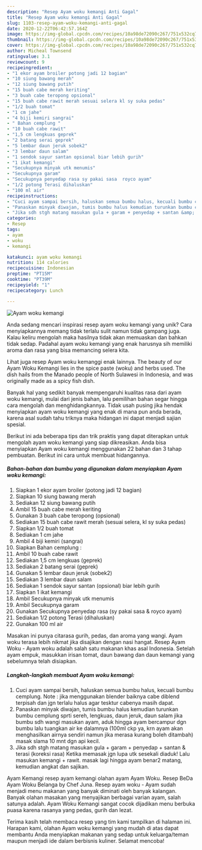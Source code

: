 ```yaml
---
description: "Resep Ayam woku kemangi Anti Gagal"
title: "Resep Ayam woku kemangi Anti Gagal"
slug: 1103-resep-ayam-woku-kemangi-anti-gagal
date: 2020-12-22T06:42:57.164Z
image: https://img-global.cpcdn.com/recipes/10a98de72090c267/751x532cq70/ayam-woku-kemangi-foto-resep-utama.jpg
thumbnail: https://img-global.cpcdn.com/recipes/10a98de72090c267/751x532cq70/ayam-woku-kemangi-foto-resep-utama.jpg
cover: https://img-global.cpcdn.com/recipes/10a98de72090c267/751x532cq70/ayam-woku-kemangi-foto-resep-utama.jpg
author: Micheal Townsend
ratingvalue: 3.1
reviewcount: 9
recipeingredient:
- "1 ekor ayam broiler potong jadi 12 bagian"
- "10 siung bawang merah"
- "12 siung bawang putih"
- "15 buah cabe merah keriting"
- "3 buah cabe teropong opsional"
- "15 buah cabe rawit merah sesuai selera kl sy suka pedas"
- "1/2 buah tomat"
- "1 cm jahe"
- "4 biji kemiri sangrai"
- " Bahan cemplung "
- "10 buah cabe rawit"
- "1,5 cm lengkuas geprek"
- "2 batang serai geprek"
- "5 lembar daun jeruk sobek2"
- "3 lembar daun salam"
- "1 sendok sayur santan opsional biar lebih gurih"
- "1 ikat kemangi"
- "Secukupnya minyak utk menumis"
- "Secukupnya garam"
- "Secukupnya penyedap rasa sy pakai sasa  royco ayam"
- "1/2 potong Terasi dihaluskan"
- "100 ml air"
recipeinstructions:
- "Cuci ayam sampai bersih, haluskan semua bumbu halus, kecuali bumbu cemplung. Note : jika menggunakan blender baiknya cabe diblend terpisah dan jgn terlalu halus agar tesktur cabenya masih dapat."
- "Panaskan minyak diwajan, tumis bumbu halus kemudian turunkan bumbu cemplung sprti sereh, lengkuas, daun jeruk, daun salam jika bumbu sdh wangi masukan ayam, aduk hingga ayam bercampur dgn bumbu lalu tuangkan air ke dalamnya (100ml ckp ya, krn ayam akan menghasilkan airnya sendiri namun jika merasa kurang boleh ditambah) masak slama 10 mnt dgn api kecil."
- "Jika sdh stgh matang masukan gula + garam + penyedap + santan &amp; terasi (koreksi rasa) Ketika memasak jgn lupa utk sesekali diaduk! Lalu masukan kemangi + rawit. masak lagi hingga ayam benar2 matang, kemudian angkat dan sajikan."
categories:
- Resep
tags:
- ayam
- woku
- kemangi

katakunci: ayam woku kemangi 
nutrition: 114 calories
recipecuisine: Indonesian
preptime: "PT15M"
cooktime: "PT39M"
recipeyield: "1"
recipecategory: Lunch

---
```



![Ayam woku kemangi](https://img-global.cpcdn.com/recipes/10a98de72090c267/751x532cq70/ayam-woku-kemangi-foto-resep-utama.jpg)

Anda sedang mencari inspirasi resep ayam woku kemangi yang unik? Cara menyiapkannya memang tidak terlalu sulit namun tidak gampang juga. Kalau keliru mengolah maka hasilnya tidak akan memuaskan dan bahkan tidak sedap. Padahal ayam woku kemangi yang enak harusnya sih memiliki aroma dan rasa yang bisa memancing selera kita.

Lihat juga resep Ayam woku kemanggi enak lainnya. The beauty of our Ayam Woku Kemangi lies in the spice paste (woku) and herbs used. The dish hails from the Manado people of North Sulawesi in Indonesia, and was originally made as a spicy fish dish.

Banyak hal yang sedikit banyak mempengaruhi kualitas rasa dari ayam woku kemangi, mulai dari jenis bahan, lalu pemilihan bahan segar hingga cara mengolah dan menghidangkannya. Tidak usah pusing jika hendak menyiapkan ayam woku kemangi yang enak di mana pun anda berada, karena asal sudah tahu triknya maka hidangan ini dapat menjadi sajian spesial.


Berikut ini ada beberapa tips dan trik praktis yang dapat diterapkan untuk mengolah ayam woku kemangi yang siap dikreasikan. Anda bisa menyiapkan Ayam woku kemangi menggunakan 22 bahan dan 3 tahap pembuatan. Berikut ini cara untuk membuat hidangannya.

<!--inarticleads1-->

##### Bahan-bahan dan bumbu yang digunakan dalam menyiapkan Ayam woku kemangi:

1. Siapkan 1 ekor ayam broiler (potong jadi 12 bagian)
1. Siapkan 10 siung bawang merah
1. Sediakan 12 siung bawang putih
1. Ambil 15 buah cabe merah keriting
1. Gunakan 3 buah cabe teropong (opsional)
1. Sediakan 15 buah cabe rawit merah (sesuai selera, kl sy suka pedas)
1. Siapkan 1/2 buah tomat
1. Sediakan 1 cm jahe
1. Ambil 4 biji kemiri (sangrai)
1. Siapkan  Bahan cemplung :
1. Ambil 10 buah cabe rawit
1. Sediakan 1,5 cm lengkuas (geprek)
1. Sediakan 2 batang serai (geprek)
1. Gunakan 5 lembar daun jeruk (sobek2)
1. Sediakan 3 lembar daun salam
1. Sediakan 1 sendok sayur santan (opsional) biar lebih gurih
1. Siapkan 1 ikat kemangi
1. Ambil Secukupnya minyak utk menumis
1. Ambil Secukupnya garam
1. Gunakan Secukupnya penyedap rasa (sy pakai sasa &amp; royco ayam)
1. Sediakan 1/2 potong Terasi (dihaluskan)
1. Gunakan 100 ml air


Masakan ini punya citarasa gurih, pedas, dan aroma yang wangi. Ayam woku terasa lebih nikmat jika disajikan dengan nasi hangat. Resep Ayam Woku - Ayam woku adalah salah satu makanan khas asal Indonesia. Setelah ayam empuk, masukkan irisan tomat, daun bawang dan daun kemangi yang sebelumnya telah disiapkan. 

<!--inarticleads2-->

##### Langkah-langkah membuat Ayam woku kemangi:

1. Cuci ayam sampai bersih, haluskan semua bumbu halus, kecuali bumbu cemplung. Note : jika menggunakan blender baiknya cabe diblend terpisah dan jgn terlalu halus agar tesktur cabenya masih dapat.
1. Panaskan minyak diwajan, tumis bumbu halus kemudian turunkan bumbu cemplung sprti sereh, lengkuas, daun jeruk, daun salam jika bumbu sdh wangi masukan ayam, aduk hingga ayam bercampur dgn bumbu lalu tuangkan air ke dalamnya (100ml ckp ya, krn ayam akan menghasilkan airnya sendiri namun jika merasa kurang boleh ditambah) masak slama 10 mnt dgn api kecil.
1. Jika sdh stgh matang masukan gula + garam + penyedap + santan &amp; terasi (koreksi rasa) Ketika memasak jgn lupa utk sesekali diaduk! Lalu masukan kemangi + rawit. masak lagi hingga ayam benar2 matang, kemudian angkat dan sajikan.


Ayam Kemangi resep ayam kemangi olahan ayam Ayam Woku. Resep BeDa Ayam Woku Belanga by Chef Juna. Resep ayam woku - Ayam sudah menjadi menu makanan yang banyak diminati oleh banyak kalangan. Banyak olahan masakan yang menyajikan berbagai varian ayam, salah satunya adalah. Ayam Woku Kemangi sangat cocok dijadikan menu berbuka puasa karena rasanya yang pedas, gurih dan lezat. 

Terima kasih telah membaca resep yang tim kami tampilkan di halaman ini. Harapan kami, olahan Ayam woku kemangi yang mudah di atas dapat membantu Anda menyiapkan makanan yang sedap untuk keluarga/teman maupun menjadi ide dalam berbisnis kuliner. Selamat mencoba!
